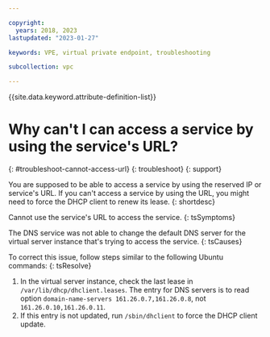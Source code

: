 ```yaml
---

copyright:
  years: 2018, 2023
lastupdated: "2023-01-27"

keywords: VPE, virtual private endpoint, troubleshooting

subcollection: vpc

---
```


{{site.data.keyword.attribute-definition-list}}

# Why can't I can access a service by using the service's URL?
{: #troubleshoot-cannot-access-url}
{: troubleshoot}
{: support}

You are supposed to be able to access a service by using the reserved IP or service's URL. If you can't access a service by using the URL, you might need to force the DHCP client to renew its lease.
{: shortdesc}

Cannot use the service's URL to access the service.
{: tsSymptoms}

The DNS service was not able to change the default DNS server for the virtual server instance that's trying to access the service.
{: tsCauses}

To correct this issue, follow steps similar to the following Ubuntu commands:
{: tsResolve}

1. In the virtual server instance, check the last lease in `/var/lib/dhcp/dhclient.leases`. The entry for DNS servers is to read option `domain-name-servers 161.26.0.7,161.26.0.8`, not `161.26.0.10,161.26.0.11`.
1. If this entry is not updated, run `/sbin/dhclient` to force the DHCP client update.
